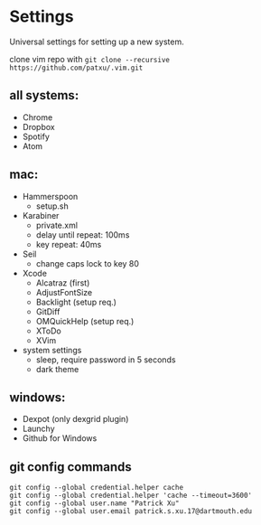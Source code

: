 # Settings

Universal settings for setting up a new system.

clone vim repo with `git clone --recursive https://github.com/patxu/.vim.git`

## all systems:
- Chrome  
- Dropbox  
- Spotify  
- Atom

## mac:
- Hammerspoon   
  - setup.sh
- Karabiner   
  - private.xml  
  - delay until repeat: 100ms  
  - key repeat: 40ms  
- Seil  
  - change caps lock to key 80  
- Xcode
  - Alcatraz (first)
  - AdjustFontSize
  - Backlight (setup req.)
  - GitDiff
  - OMQuickHelp (setup req.)
  - XToDo
  - XVim
- system settings
  - sleep, require password in 5 seconds
  - dark theme

## windows:
- Dexpot (only dexgrid plugin)
- Launchy  
- Github for Windows  

## git config commands
`git config --global credential.helper cache`  
`git config --global credential.helper 'cache --timeout=3600'`  
`git config --global user.name "Patrick Xu"`  
`git config --global user.email patrick.s.xu.17@dartmouth.edu`  
